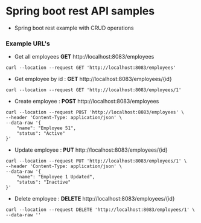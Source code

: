 # Spring boot rest API samples
* Spring boot rest example with CRUD operations

### Example URL's
* Get all employees  __GET__ http://localhost:8083/employees
```
curl --location --request GET 'http://localhost:8083/employees'
```
* Get employee by id : __GET__ http://localhost:8083/employees/{id}
```
curl --location --request GET 'http://localhost:8083/employees/1'
```
* Create employee : __POST__ http://localhost:8083/employees
```
curl --location --request POST 'http://localhost:8083/employees' \
--header 'Content-Type: application/json' \
--data-raw '{
    "name": "Employee 51",
    "status": "Active"
}'
```

* Update employee : __PUT__ http://localhost:8083/employees/{id}
```
curl --location --request PUT 'http://localhost:8083/employees/1' \
--header 'Content-Type: application/json' \
--data-raw '{
    "name": "Employee 1 Updated",
    "status": "Inactive"
}'
```
* Delete employee : __DELETE__ http://localhost:8083/employees/{id}
```
curl --location --request DELETE 'http://localhost:8083/employees/1' \
--data-raw ''
```
